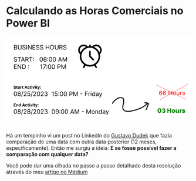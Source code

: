 # Calculando as Horas Comerciais no Power BI

<p align="center"><img src="Horas Comerciais Power BI.png"></p>

Há um tempinho vi um post no LinkedIn do [Gustavo Dudek](https://www.linkedin.com/posts/gustaw-dudek_analytics-data-ux-activity-7066767855563730944-rfnJ?utm_source=share&utm_medium=member_desktop) que fazia comparação de uma data com outra data posterior (12 meses, especificamente). Então me surgiu a ideia: <b>E se fosse possível fazer a comparação com qualquer data?</b>

Você pode dar uma olhada no passo a passo detalhado desta resolução através do meu [artigo no Médium](https://thalesferraz.medium.com/comparando-meses-no-power-bi-atrav%C3%A9s-de-gr%C3%A1ficos-8bb4c85d038)
